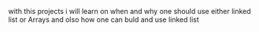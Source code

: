 with this projects i will learn on when and why one should use either linked list or Arrays and olso how one can buld and use linked list 
